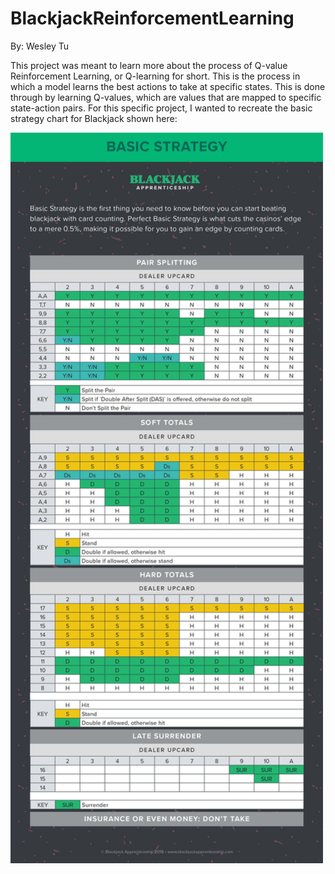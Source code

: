# BlackjackReinforcementLearning

By: Wesley Tu

This project was meant to learn more about the process of Q-value Reinforcement Learning, or Q-learning for short. This is the process in which a model learns the best actions to take at specific states. This is done through by learning Q-values, which are values that are mapped to specific state-action pairs. For this specific project, I wanted to recreate the basic strategy chart for Blackjack shown here:

<img src="/images/BJA_Basic_Strategy.png" width="500" />




